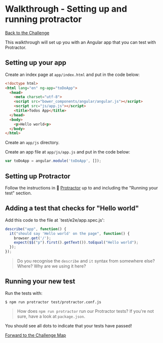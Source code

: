 # Walkthrough - Setting up and running protractor

[Back to the Challenge](../09_protractor.md)

This walkthrough will set up you with an Angular app that you can test with Protractor.

## Setting up your app

Create an index page at `app/index.html` and put in the code below:

```html
<!doctype html>
<html lang="en" ng-app="toDoApp">
  <head>
    <meta charset="utf-8">
    <script src="bower_components/angular/angular.js"></script>
    <script src="js/app.js"></script>
    <title>Todos App</title>
  </head>
  <body>
    <p>Hello world<p>
  </body>
</html>
```

Create an `app/js` directory.

Create an app file at `app/js/app.js` and put in the code below:

```javascript
var toDoApp = angular.module('toDoApp', []);
```

## Setting up Protractor

Follow the instructions in :pill: [Protractor](../pills/protractor.md) up to and including the "Running your test" section.

## Adding a test that checks for "Hello world"

Add this code to the file at `test/e2e/app.spec.js':

```javascript
describe("app", function() {
  it("should say 'Hello world' on the page", function() {
    browser.get('/');
    expect($$("p").first().getText()).toEqual("Hello world");
  });
});
```

> Do you recognise the `describe` and `it` syntax from somewhere else? Where? Why are we using it here?

## Running your new test

Run the tests with:

    $ npm run protractor test/protractor.conf.js

> How does `npm run protractor` run our Protractor tests? If you're not sure, have a look at `package.json`.

You should see all dots to indicate that your tests have passed!

[Forward to the Challenge Map](../00_challenge_map.md)
